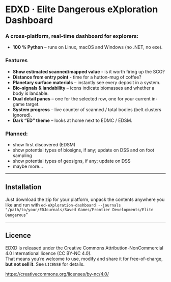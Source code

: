 # EDXD · Elite Dangerous eXploration Dashboard

### A cross-platform, real-time dashboard for explorers:
* **100 % Python** – runs on Linux, macOS and Windows (no .NET, no exe).

### Features
* **Show estimated scanned/mapped value** - is it worth firing up the SCO?
* **Distance from entry point** - time for a hutton-mug of coffee?
* **Planetary surface materials** – instantly see every deposit in a system.
* **Bio-signals & landability** – icons indicate biomasses and whether a body is landable.
* **Dual detail panes** – one for the selected row, one for your current in-game target.
* **System progress** – live counter of scanned / total bodies (belt clusters ignored).
* **Dark “ED” theme** – looks at home next to EDMC / EDSM.

### Planned:
* show first discovered (EDSM)
* show potential types of biosigns, if any; update on DSS and on foot sampling
* show potential types of geosigns, if any; update on DSS
* maybe more...

---

## Installation

Just download the zip for your platform, unpack the contents anywhere you like and run with 
`ed-eXploration-dashboard --journals "/path/to/your/EDJournals/Saved Games/Frontier Developments/Elite Dangerous`"

---

## Licence
EDXD is released under the Creative Commons Attribution-NonCommercial 4.0
International licence (CC BY-NC 4.0).  
That means you’re welcome to use, modify and share it for free-of-charge,
**but not sell it**.  See `LICENSE` for details.

https://creativecommons.org/licenses/by-nc/4.0/




